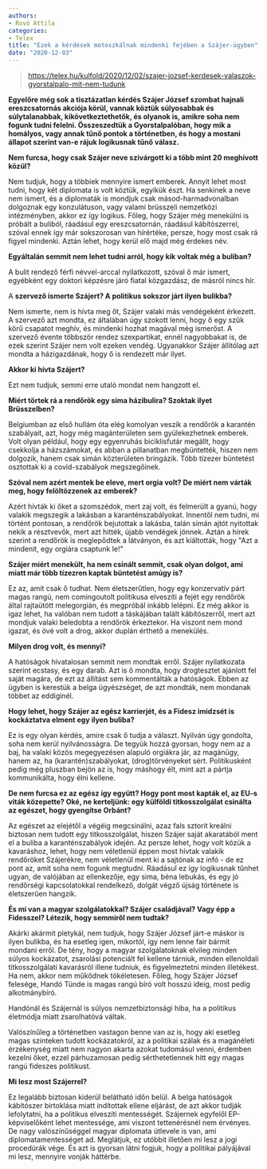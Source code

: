 ```yaml
---
authors:
- Rovó Attila
categories:
- Telex
title: "Ezek a kérdések motoszkálnak mindenki fejében a Szájer-ügyben"
date: "2020-12-03"
---
```


> https://telex.hu/kulfold/2020/12/02/szajer-jozsef-kerdesek-valaszok-gyorstalpalo-mit-nem-tudunk

**Egyelőre még sok a tisztázatlan kérdés Szájer József szombat hajnali ereszcsatornás akciója körül, vannak köztük súlyosabbak és súlytalanabbak, kikövetkeztethetők, és olyanok is, amikre soha nem fogunk tudni felelni. Összeszedtük a Gyorstalpalóban, hogy mik a homályos, vagy annak tűnő pontok a történetben, és hogy a mostani állapot szerint van-e rájuk logikusnak tűnő válasz.**

**Nem furcsa, hogy csak Szájer neve szivárgott ki a több mint 20 meghívott közül?**

Nem tudjuk, hogy a többiek mennyire ismert emberek. Annyit lehet most tudni, hogy két diplomata is volt köztük, egyikük észt. Ha senkinek a neve nem ismert, és a diplomaták is mondjuk csak másod-harmadvonalban dolgoznak egy konzulátuson, vagy valami brüsszeli nemzetközi intézményben, akkor ez így logikus. Főleg, hogy Szájer még menekülni is próbált a buliból, ráadásul egy ereszcsatornán, ráadásul kábítószerrel, szóval ennek így már sokszorosan van hírértéke, persze, hogy most csak rá figyel mindenki. Aztán lehet, hogy kerül elő majd még érdekes név.

**Egyáltalán semmit nem lehet tudni arról, hogy kik voltak még a buliban?**

A bulit rendező férfi névvel-arccal nyilatkozott, szóval ő már ismert, egyébként egy doktori képzésre járó fiatal közgazdász, de másról nincs hír.

A **szervező ismerte Szájert? A politikus sokszor járt ilyen bulikba?**

Nem ismerte, nem is hívta meg őt, Szájer valaki más vendégeként érkezett. A szervező azt mondta, ez általában úgy szokott lenni, hogy ő egy szűk körű csapatot meghív, és mindenki hozhat magával még ismerőst. A szervező évente többször rendez szexpartikat, ennél nagyobbakat is, de ezek szerint Szájer nem volt ezeken vendég. Ugyanakkor Szájer állítólag azt mondta a házigazdának, hogy ő is rendezett már ilyet.

**Akkor ki hívta Szájert?**

Ezt nem tudjuk, semmi erre utaló mondat nem hangzott el.

**Miért törtek rá a rendőrök egy sima házibulira? Szoktak ilyet Brüsszelben?**

Belgiumban az első hullám óta elég komolyan veszik a rendőrök a karantén szabályait, azt, hogy még magánterületen sem gyülekezhetnek emberek. Volt olyan például, hogy egy egyenruhás biciklisfutár megállt, hogy csekkolja a házszámokat, és abban a pillanatban megbüntették, hiszen nem dolgozik, hanem csak simán közterületen bringázik. Több tízezer büntetést osztottak ki a covid-szabályok megszegőinek.

**Szóval nem azért mentek be eleve, mert orgia volt? De miért nem várták meg, hogy felöltözzenek az emberek?**

Azért hívták ki őket a szomszédok, mert zaj volt, és felmerült a gyanú, hogy valakik megszegik a lakásban a karanténszabályokat. Innentől nem tudni, mi történt pontosan, a rendőrök bejutottak a lakásba, talán simán ajtót nyitottak nekik a résztvevők, mert azt hitték, újabb vendégek jönnek. Aztán a hírek szerint a rendőrök is meglepődtek a látványon, és azt kiáltották, hogy "Azt a mindenit, egy orgiára csaptunk le!"

**Szájer miért menekült, ha nem csinált semmit, csak olyan dolgot, ami miatt már több tízezren kaptak büntetést amúgy is?**

Ez az, amit csak ő tudhat. Nem életszerűtlen, hogy egy konzervatív párt magas rangú, nem comingoutolt politikusa elveszíti a fejét egy rendőrök által rajtaütött melegorgián, és megpróbál inkább lelépni. Ez még akkor is igaz lehet, ha valóban nem tudott a táskájában talált kábítószerről, mert azt mondjuk valaki beledobta a rendőrök érkeztekor. Ha viszont nem mond igazat, és övé volt a drog, akkor duplán érthető a menekülés.


**Milyen drog volt, és mennyi?**

A hatóságok hivatalosan semmit nem mondtak erről. Szájer nyilatkozata szerint ecstasy, és egy darab. Azt is ő mondta, hogy drogtesztet ajánlott fel saját magára, de ezt az állítást sem kommentálták a hatóságok. Ebben az ügyben is kerestük a belga ügyészséget, de azt mondták, nem mondanak többet az eddiginél.

**Hogy lehet, hogy Szájer az egész karrierjét, és a Fidesz imidzsét is kockáztatva elment egy ilyen buliba?**

Ez is egy olyan kérdés, amire csak ő tudja a választ. Nyilván úgy gondolta, soha nem kerül nyilvánosságra. De tegyük hozzá gyorsan, hogy nem az a baj, ha valaki közös megegyezésen alapuló orgiákra jár, az magánügy, hanem az, ha (karantén)szabályokat, (drog)törvényeket sért. Politikusként pedig még pluszban bejön az is, hogy máshogy élt, mint azt a pártja kommunikálta, hogy élni kellene.

**De nem furcsa ez az egész így együtt? Hogy pont most kapták el, az EU-s viták közepette? Oké, ne kerteljünk: egy külföldi titkosszolgálat csinálta az egészet, hogy gyengítse Orbánt?**

Az egészet az elejétől a végéig megcsinálni, azaz fals sztorit kreálni biztosan nem tudott egy titkosszolgálat, hiszen Szájer saját akaratából ment el a buliba a karanténszabályok idején. Az persze lehet, hogy volt közük a kavaráshoz, lehet, hogy nem véletlenül éppen most hívtak valakik rendőröket Szájerékre, nem véletlenül ment ki a sajtónak az infó - de ez pont az, amit soha nem fogunk megtudni. Ráadásul ez így logikusnak tűnhet ugyan, de valójában az ellenkezője, egy sima, béna lebukás, és egy jó rendőrségi kapcsolatokkal rendelkező, dolgát végző újság története is életszerűen hangzik.

**És mi van a magyar szolgálatokkal? Szájer családjával? Vagy épp a Fidesszel? Létezik, hogy semmiről nem tudtak?**

Akárki akármit pletykál, nem tudjuk, hogy Szájer József járt-e máskor is ilyen bulikba, és ha esetleg igen, mikortól, így nem lenne fair bármit mondani erről. De tény, hogy a magyar szolgálatoknak elvileg minden súlyos kockázatot, zsarolási potenciált fel kellene tárniuk, minden ellenoldali titkosszolgálati kavarásról illene tudniuk, és figyelmeztetni minden illetékest. Ha nem, akkor nem működnek tökéletesen. Főleg, hogy Szájer József felesége, Handó Tünde is magas rangú bíró volt hosszú ideig, most pedig alkotmánybíró.

Handónál és Szájernál is súlyos nemzetbiztonsági hiba, ha a politikus életmódja miatt zsarolhatóvá váltak.

Valószínűleg a történetben vastagon benne van az is, hogy aki esetleg magas szinteken tudott kockázatokról, az a politikai szálak és a magánéleti érzékenység miatt nem nagyon akarta azokat tudomásul venni, érdemben kezelni őket, ezzel párhuzamosan pedig sérthetetlennek hitt egy magas rangú fideszes politikust.

**Mi lesz most Szájerrel?**

Ez legalább biztosan kiderül belátható időn belül. A belga hatóságok kábítószer birtoklása miatt indítottak ellene eljárást, de azt akkor tudják lefolytatni, ha a politikus elveszíti mentességét. Szájernek egyfelől EP-képviselőként lehet mentessége, ami viszont tettenérésnél nem érvényes. De nagy valószínűséggel magyar diplomata útlevele is van, ami diplomatamentességet ad. Meglátjuk, ez utóbbit illetően mi lesz a jogi procedúrák vége. És azt is gyorsan látni fogjuk, hogy a politikai pályájával mi lesz, mennyire vonják háttérbe.
